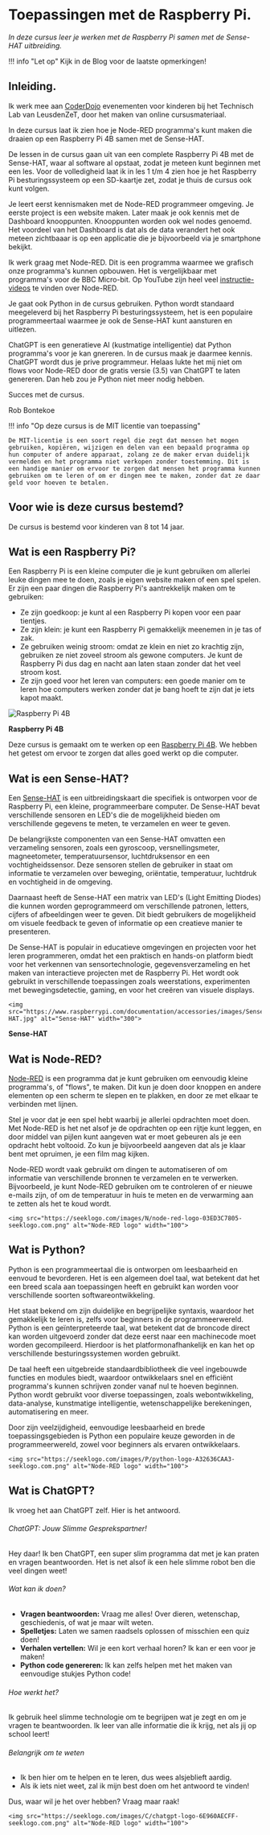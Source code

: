 # Toepassingen met de Raspberry Pi.

*In deze cursus leer je werken met de Raspberry Pi samen met de Sense-HAT uitbreiding.*

!!! info "Let op"
    Kijk in de Blog voor de laatste opmerkingen!

## Inleiding.

Ik werk mee aan [CoderDojo](https://www.leusdenzet.nl/techlab/coderdojo/) evenementen voor kinderen bij het Technisch Lab van LeusdenZeT, door het maken van online cursusmateriaal.

In deze cursus laat ik zien hoe je Node-RED programma's kunt maken die draaien op een Raspberry Pi 4B samen met de Sense-HAT.

De lessen in de cursus gaan uit van een complete Raspberry Pi 4B met de Sense-HAT, waar al software al opstaat, zodat je meteen kunt beginnen met een les. Voor de volledigheid laat ik in les 1 t/m 4 zien hoe je het Raspberry Pi besturingssysteem op een SD-kaartje zet, zodat je thuis de cursus ook kunt volgen.

Je leert eerst kennismaken met de Node-RED programmeer omgeving. Je eerste project is een website maken. Later maak je ook kennis met de Dashboard knooppunten. Knooppunten worden ook wel nodes genoemd. Het voordeel van het Dashboard is dat als de data verandert het ook meteen zichtbaaar is op een applicatie die je bijvoorbeeld via je smartphone bekijkt.

Ik werk graag met Node-RED. Dit is een programma waarmee we grafisch onze programma's kunnen opbouwen. Het is vergelijkbaar met programma's voor de BBC Micro-bit. Op YouTube zijn heel veel [instructie-videos](https://www.youtube.com/channel/UCQaB8NXBEPod7Ab8PPCLLAA) te vinden over Node-RED.

Je gaat ook Python in de cursus gebruiken. Python wordt standaard meegeleverd bij het Raspberry Pi besturingssysteem, het is een populaire programmeertaal waarmee je ook de Sense-HAT kunt aansturen en uitlezen.

ChatGPT is een generatieve AI (kustmatige intelligentie) dat Python programma's voor je kan gnereren. In de cursus maak je daarmee kennis. ChatGPT wordt dus je prive programmeur. Helaas lukte het mij niet om flows voor Node-RED door de gratis versie (3.5) van ChatGPT te laten genereren. Dan heb zou je Python niet meer nodig hebben.

Succes met de cursus.

Rob Bontekoe

!!! info "Op deze cursus is de MIT licentie van toepassing"

    De MIT-licentie is een soort regel die zegt dat mensen het mogen gebruiken, kopiëren, wijzigen en delen van een bepaald programma op hun computer of andere apparaat, zolang ze de maker ervan duidelijk vermelden en het programma niet verkopen zonder toestemming. Dit is een handige manier om ervoor te zorgen dat mensen het programma kunnen gebruiken om te leren of om er dingen mee te maken, zonder dat ze daar geld voor hoeven te betalen.


## Voor wie is deze cursus bestemd?

De cursus is bestemd voor kinderen van 8 tot 14 jaar.

## Wat is een Raspberry Pi?

Een Raspberry Pi is een kleine computer die je kunt gebruiken om allerlei leuke dingen mee te doen, zoals je eigen website maken of een spel spelen. Er zijn een paar dingen die Raspberry Pi's aantrekkelijk maken om te gebruiken:
- Ze zijn goedkoop: je kunt al een Raspberry Pi kopen voor een paar tientjes.
- Ze zijn klein: je kunt een Raspberry Pi gemakkelijk meenemen in je tas of zak.
- Ze gebruiken weinig stroom: omdat ze klein en niet zo krachtig zijn, gebruiken ze niet zoveel stroom als gewone computers. Je kunt de Raspberry Pi dus dag en nacht aan laten staan zonder dat het veel stroom kost.
- Ze zijn goed voor het leren van computers: een goede manier om te leren hoe computers werken zonder dat je bang hoeft te zijn dat je iets kapot maakt.

![Raspberry Pi 4B](https://upload.wikimedia.org/wikipedia/commons/thumb/1/10/Raspberry_Pi_4_Model_B_-_Top.jpg/330px-Raspberry_Pi_4_Model_B_-_Top.jpg)

**Raspberry Pi 4B**

Deze cursus is gemaakt om te werken op een [Raspberry Pi 4B](https://nl.wikipedia.org/wiki/Raspberry_Pi#:~:text=Raspberry%20Pi%203,-De%20RPi%203&text=Op%20Pi%2Ddag%202018%20verscheen,(100%20Mbit%2Fs).). We hebben het getest om ervoor te zorgen dat alles goed werkt op die computer.

## Wat is een Sense-HAT?

Een [Sense-HAT](https://elektronicavoorjou.nl/product/raspberry-pi-sense-hat-v2/) is een uitbreidingskaart die specifiek is ontworpen voor de Raspberry Pi, een kleine, programmeerbare computer. De Sense-HAT bevat verschillende sensoren en LED's die de mogelijkheid bieden om verschillende gegevens te meten, te verzamelen en weer te geven.

De belangrijkste componenten van een Sense-HAT omvatten een verzameling sensoren, zoals een gyroscoop, versnellingsmeter, magneetometer, temperatuursensor, luchtdruksensor en een vochtigheidssensor. Deze sensoren stellen de gebruiker in staat om informatie te verzamelen over beweging, oriëntatie, temperatuur, luchtdruk en vochtigheid in de omgeving.

Daarnaast heeft de Sense-HAT een matrix van LED's (Light Emitting Diodes) die kunnen worden geprogrammeerd om verschillende patronen, letters, cijfers of afbeeldingen weer te geven. Dit biedt gebruikers de mogelijkheid om visuele feedback te geven of informatie op een creatieve manier te presenteren.

De Sense-HAT is populair in educatieve omgevingen en projecten voor het leren programmeren, omdat het een praktisch en hands-on platform biedt voor het verkennen van sensortechnologie, gegevensverzameling en het maken van interactieve projecten met de Raspberry Pi. Het wordt ook gebruikt in verschillende toepassingen zoals weerstations, experimenten met bewegingsdetectie, gaming, en voor het creëren van visuele displays.

```@raw html
<img src="https://www.raspberrypi.com/documentation/accessories/images/Sense-HAT.jpg" alt="Sense-HAT" width="300">
```

**Sense-HAT**

## Wat is Node-RED?

[Node-RED](https://www.compusers.nl/sites/default/files/swb-jaargangen/2019/2019-2/SwB20192_IoT_Domotica_en_NodeRED.pdf) is een programma dat je kunt gebruiken om eenvoudig kleine programma's, of "flows", te maken. Dit kun je doen door knoppen en andere elementen op een scherm te slepen en te plakken, en door ze met elkaar te verbinden met lijnen.

Stel je voor dat je een spel hebt waarbij je allerlei opdrachten moet doen. Met Node-RED is het net alsof je de opdrachten op een rijtje kunt leggen, en door middel van pijlen kunt aangeven wat er moet gebeuren als je een opdracht hebt voltooid. Zo kun je bijvoorbeeld aangeven dat als je klaar bent met opruimen, je een film mag kijken.

Node-RED wordt vaak gebruikt om dingen te automatiseren of om informatie van verschillende bronnen te verzamelen en te verwerken. Bijvoorbeeld, je kunt Node-RED gebruiken om te controleren of er nieuwe e-mails zijn, of om de temperatuur in huis te meten en de verwarming aan te zetten als het te koud wordt.

```@raw html
<img src="https://seeklogo.com/images/N/node-red-logo-03ED3C7805-seeklogo.com.png" alt="Node-RED logo" width="100">
```

## Wat is Python?

Python is een programmeertaal die is ontworpen om leesbaarheid en eenvoud te bevorderen. Het is een algemeen doel taal, wat betekent dat het een breed scala aan toepassingen heeft en gebruikt kan worden voor verschillende soorten softwareontwikkeling.

Het staat bekend om zijn duidelijke en begrijpelijke syntaxis, waardoor het gemakkelijk te leren is, zelfs voor beginners in de programmeerwereld. Python is een geïnterpreteerde taal, wat betekent dat de broncode direct kan worden uitgevoerd zonder dat deze eerst naar een machinecode moet worden gecompileerd. Hierdoor is het platformonafhankelijk en kan het op verschillende besturingssystemen worden gebruikt.

De taal heeft een uitgebreide standaardbibliotheek die veel ingebouwde functies en modules biedt, waardoor ontwikkelaars snel en efficiënt programma's kunnen schrijven zonder vanaf nul te hoeven beginnen. Python wordt gebruikt voor diverse toepassingen, zoals webontwikkeling, data-analyse, kunstmatige intelligentie, wetenschappelijke berekeningen, automatisering en meer.

Door zijn veelzijdigheid, eenvoudige leesbaarheid en brede toepassingsgebieden is Python een populaire keuze geworden in de programmeerwereld, zowel voor beginners als ervaren ontwikkelaars.

```@raw html
<img src="https://seeklogo.com/images/P/python-logo-A32636CAA3-seeklogo.com.png" alt="Node-RED logo" width="100">
```

## Wat is ChatGPT?

Ik vroeg het aan ChatGPT zelf. Hier is het antwoord. 

###### ChatGPT: Jouw Slimme Gesprekspartner!

Hey daar! Ik ben ChatGPT, een super slim programma dat met je kan praten en vragen beantwoorden. Het is net alsof ik een hele slimme robot ben die veel dingen weet!

###### Wat kan ik doen?

- **Vragen beantwoorden:** Vraag me alles! Over dieren, wetenschap, geschiedenis, of wat je maar wilt weten.
- **Spelletjes:** Laten we samen raadsels oplossen of misschien een quiz doen!
- **Verhalen vertellen:** Wil je een kort verhaal horen? Ik kan er een voor je maken!
- **Python code genereren:** Ik kan zelfs helpen met het maken van eenvoudige stukjes Python code!

###### Hoe werkt het?

Ik gebruik heel slimme technologie om te begrijpen wat je zegt en om je vragen te beantwoorden. Ik leer van alle informatie die ik krijg, net als jij op school leert!

###### Belangrijk om te weten

- Ik ben hier om te helpen en te leren, dus wees alsjeblieft aardig.
- Als ik iets niet weet, zal ik mijn best doen om het antwoord te vinden!

Dus, waar wil je het over hebben? Vraag maar raak!

```@raw html
<img src="https://seeklogo.com/images/C/chatgpt-logo-6E960AECFF-seeklogo.com.png" alt="Node-RED logo" width="100">
```